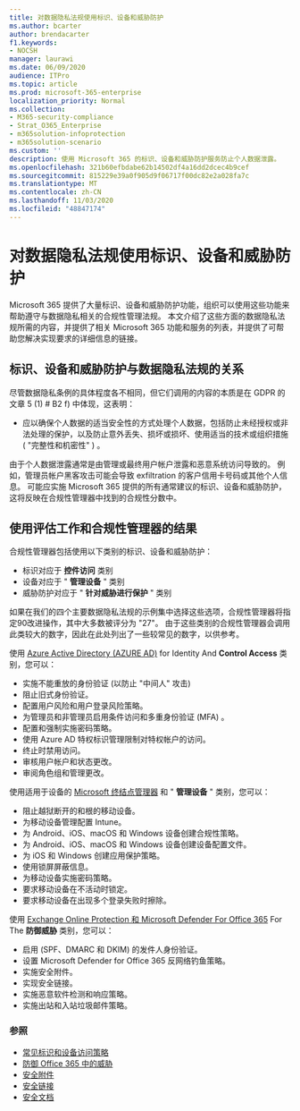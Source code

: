 ```yaml
---
title: 对数据隐私法规使用标识、设备和威胁防护
ms.author: bcarter
author: brendacarter
f1.keywords:
- NOCSH
manager: laurawi
ms.date: 06/09/2020
audience: ITPro
ms.topic: article
ms.prod: microsoft-365-enterprise
localization_priority: Normal
ms.collection:
- M365-security-compliance
- Strat_O365_Enterprise
- m365solution-infoprotection
- m365solution-scenario
ms.custom: ''
description: 使用 Microsoft 365 的标识、设备和威胁防护服务防止个人数据泄露。
ms.openlocfilehash: 321b60efbdabe62b14502df4a16dd2dcec4b9cef
ms.sourcegitcommit: 815229e39a0f905d9f06717f00dc82e2a028fa7c
ms.translationtype: MT
ms.contentlocale: zh-CN
ms.lasthandoff: 11/03/2020
ms.locfileid: "48847174"
---
```

# <a name="use-identity-device-and-threat-protection-for-data-privacy-regulation"></a>对数据隐私法规使用标识、设备和威胁防护

Microsoft 365 提供了大量标识、设备和威胁防护功能，组织可以使用这些功能来帮助遵守与数据隐私相关的合规性管理法规。 本文介绍了这些方面的数据隐私法规所需的内容，并提供了相关 Microsoft 365 功能和服务的列表，并提供了可帮助您解决实现要求的详细信息的链接。

## <a name="how-identity-device-and-threat-protection-relate-to-data-privacy-regulation"></a>标识、设备和威胁防护与数据隐私法规的关系

尽管数据隐私条例的具体程度各不相同，但它们调用的内容的本质是在 GDPR 的文章 5 (1) # B2 f) 中体现，这表明： 

- 应以确保个人数据的适当安全性的方式处理个人数据，包括防止未经授权或非法处理的保护，以及防止意外丢失、损坏或损坏、使用适当的技术或组织措施 ( "完整性和机密性" ) 。

由于个人数据泄露通常是由管理或最终用户帐户泄露和恶意系统访问导致的。 例如，管理员帐户黑客攻击可能会导致 exfiltration 的客户信用卡号码或其他个人信息。 可能应实施 Microsoft 365 提供的所有通常建议的标识、设备和威胁防护，这将反映在合规性管理器中找到的合规性分数中。

## <a name="using-the-results-of-your-assessment-work-and-compliance-manager"></a>使用评估工作和合规性管理器的结果

合规性管理器包括使用以下类别的标识、设备和威胁防护：

- 标识对应于 **控件访问** 类别
- 设备对应于 " **管理设备** " 类别
- 威胁防护对应于 " **针对威胁进行保护** " 类别
 
如果在我们的四个主要数据隐私法规的示例集中选择这些选项，合规性管理器将指定90改进操作，其中大多数被评分为 "27"。 由于这些类别的合规性管理器会调用此类较大的数字，因此在此处列出了一些较常见的数字，以供参考。

使用 [Azure Active Directory (AZURE AD)](https://azure.microsoft.com/services/active-directory/) for Identity And **Control Access** 类别，您可以：

- 实施不能重放的身份验证 (以防止 "中间人" 攻击) 
- 阻止旧式身份验证。
- 配置用户风险和用户登录风险策略。
- 为管理员和非管理员启用条件访问和多重身份验证 (MFA) 。
- 配置和强制实施密码策略。
- 使用 Azure AD 特权标识管理限制对特权帐户的访问。
- 终止时禁用访问。
- 审核用户帐户和状态更改。
- 审阅角色组和管理更改。

使用适用于设备的 [Microsoft 终结点管理器](https://www.microsoft.com/microsoft-365/microsoft-endpoint-manager) 和 " **管理设备** " 类别，您可以：

- 阻止越狱断开的和根的移动设备。
- 为移动设备管理配置 Intune。
- 为 Android、iOS、macOS 和 Windows 设备创建合规性策略。
- 为 Android、iOS、macOS 和 Windows 设备创建设备配置文件。
- 为 iOS 和 Windows 创建应用保护策略。
- 使用锁屏屏蔽信息。
- 为移动设备实施密码策略。
- 要求移动设备在不活动时锁定。
- 要求移动设备在出现多个登录失败时擦除。

使用 [Exchange Online Protection 和 Microsoft Defender For Office 365](../security/office-365-security/office-365-atp.md) For The **防御威胁** 类别，您可以：

- 启用 (SPF、DMARC 和 DKIM) 的发件人身份验证。
- 设置 Microsoft Defender for Office 365 反网络钓鱼策略。
- 实施安全附件。
- 实现安全链接。
- 实施恶意软件检测和响应策略。
- 实施出站和入站垃圾邮件策略。

### <a name="references"></a>参照

- [常见标识和设备访问策略](../security/office-365-security/identity-access-policies.md)
- [防御 Office 365 中的威胁](https://support.office.com/article/protect-against-threats-in-office-365-b10023f6-f30f-45d3-b3ad-b71aa4aa0d58)
- [安全附件](../security/office-365-security/atp-safe-attachments.md)
- [安全链接](../security/office-365-security/atp-safe-links.md)
- [安全文档](../security/office-365-security/safe-docs.md)

